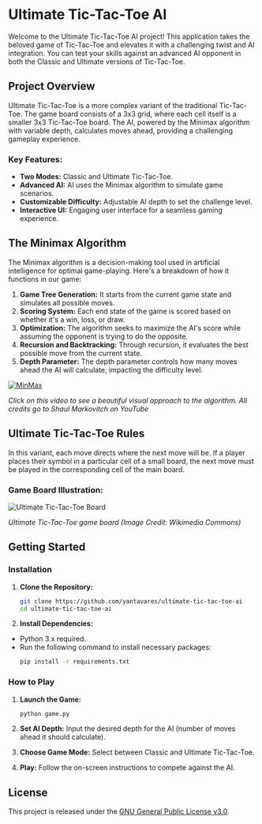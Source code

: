 # Ultimate Tic-Tac-Toe AI

Welcome to the Ultimate Tic-Tac-Toe AI project! This application takes the beloved game of Tic-Tac-Toe and elevates it with a challenging twist and AI integration. You can test your skills against an advanced AI opponent in both the Classic and Ultimate versions of Tic-Tac-Toe.

## Project Overview

Ultimate Tic-Tac-Toe is a more complex variant of the traditional Tic-Tac-Toe. The game board consists of a 3x3 grid, where each cell itself is a smaller 3x3 Tic-Tac-Toe board. The AI, powered by the Minimax algorithm with variable depth, calculates moves ahead, providing a challenging gameplay experience.

### Key Features:

- **Two Modes:** Classic and Ultimate Tic-Tac-Toe.
- **Advanced AI:** AI uses the Minimax algorithm to simulate game scenarios.
- **Customizable Difficulty:** Adjustable AI depth to set the challenge level.
- **Interactive UI:** Engaging user interface for a seamless gaming experience.

## The Minimax Algorithm

The Minimax algorithm is a decision-making tool used in artificial intelligence for optimal game-playing. Here's a breakdown of how it functions in our game:

1. **Game Tree Generation:** It starts from the current game state and simulates all possible moves.
2. **Scoring System:** Each end state of the game is scored based on whether it's a win, loss, or draw.
3. **Optimization:** The algorithm seeks to maximize the AI's score while assuming the opponent is trying to do the opposite.
4. **Recursion and Backtracking:** Through recursion, it evaluates the best possible move from the current state.
5. **Depth Parameter:** The depth parameter controls how many moves ahead the AI will calculate, impacting the difficulty level.

[![MinMax](https://img.youtube.com/vi/zDskcx8FStA/0.jpg)](https://www.youtube.com/watch?v=zDskcx8FStA)

_Click on this video to see a beautiful visual approach to the algorithm. All credits go to Shaul Markovitch on YouTube_

## Ultimate Tic-Tac-Toe Rules

In this variant, each move directs where the next move will be. If a player places their symbol in a particular cell of a small board, the next move must be played in the corresponding cell of the main board.

### Game Board Illustration:

![Ultimate Tic-Tac-Toe Board](https://upload.wikimedia.org/wikipedia/commons/a/a7/Ultimate_tic-tac-toe_X_victory.png)

_Ultimate Tic-Tac-Toe game board (Image Credit: Wikimedia Commons)_

## Getting Started

### Installation

1. **Clone the Repository:**

   ```bash
   git clone https://github.com/yantavares/ultimate-tic-tac-toe-ai
   cd ultimate-tic-tac-toe-ai
   ```

2. **Install Dependencies:**

- Python 3.x required.
- Run the following command to install necessary packages:
  ```bash
  pip install -r requirements.txt
  ```

### How to Play

1. **Launch the Game:**

   ```bash
   python game.py
   ```

2. **Set AI Depth:** Input the desired depth for the AI (number of moves ahead it should calculate).

3. **Choose Game Mode:** Select between Classic and Ultimate Tic-Tac-Toe.

4. **Play:** Follow the on-screen instructions to compete against the AI.

## License

This project is released under the [GNU General Public License v3.0](LICENSE).
